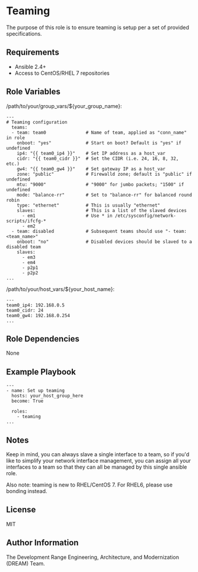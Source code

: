 Teaming
===========

The purpose of this role is to ensure teaming is setup per a set of provided specifications.

Requirements
------------

- Ansible 2.4+
- Access to CentOS/RHEL 7 repositories

Role Variables
--------------

/path/to/your/group_vars/${your_group_name}:

    ---
    # Teaming configuration
      teams:
      - team: team0               # Name of team, applied as "conn_name" in role
        onboot: "yes"             # Start on boot? Default is "yes" if undefined
        ip4: "{{ team0_ip4 }}"    # Set IP address as a host_var
        cidr: "{{ team0_cidr }}"  # Set the CIDR (i.e. 24, 16, 8, 32, etc.)
        gw4: "{{ team0_gw4 }}"    # Set gateway IP as a host_var
        zone: "public"            # Firewalld zone; default is "public" if undefined
        mtu: "9000"               # "9000" for jumbo packets; "1500" if undefined
        mode: "balance-rr"        # Set to "balance-rr" for balanced round robin
        type: "ethernet"          # This is usually "ethernet"
        slaves:                   # This is a list of the slaved devices
          - em1                   # Use * in /etc/sysconfig/network-scripts/ifcfg-*
          - em2
      - team: disabled            # Subsequent teams should use "- team: <team_name>"
        onboot: "no"              # Disabled devices should be slaved to a disabled team
        slaves:
          - em3
          - em4
          - p2p1
          - p2p2
    ...

/path/to/your/host_vars/${your_host_name}:

    ---
    team0_ip4: 192.168.0.5
    team0_cidr: 24
    team0_gw4: 192.168.0.254
    ...


Role Dependencies
------------

None

Example Playbook
----------------

    ---
    - name: Set up teaming
      hosts: your_host_group_here
      become: True

      roles:
        - teaming
    ...

Notes
-----
Keep in mind, you can always slave a single interface to a team, so if you'd like to simplify your network interface management, you can assign all your interfaces to a team so that they can all be managed by this single ansible role.

Also note: teaming is new to RHEL/CentOS 7. For RHEL6, please use bonding instead.

License
-------

MIT

Author Information
------------------

The Development Range Engineering, Architecture, and Modernization (DREAM) Team.
